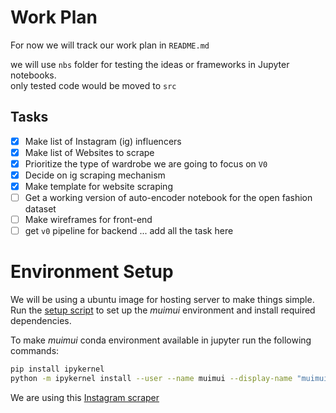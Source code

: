 # Work Plan
For now we will track our work plan in `README.md`

we will use `nbs` folder for testing the ideas or frameworks in Jupyter notebooks.  
only tested code would be moved to `src`

## Tasks
- [x] Make list of Instagram (ig) influencers 
- [x] Make list of Websites to scrape
- [x] Prioritize the type of wardrobe we are going to focus on `V0`
- [x] Decide on ig scraping mechanism
- [x] Make template for website scraping
- [ ] Get a working version of auto-encoder notebook for the open fashion dataset
- [ ] Make wireframes for front-end
- [ ] get `v0` pipeline for backend
... add all the task here

# Environment Setup
We will be using a ubuntu image for hosting server to make things simple.
Run the [setup script](setup.sh) to set up the *muimui* environment and install required dependencies.

To make *muimui* conda environment available in jupyter run the following commands:
```bash
pip install ipykernel
python -m ipykernel install --user --name muimui --display-name "muimui"
```

We are using this [Instagram scraper](https://github.com/rarcega/instagram-scraper)
